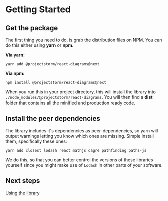 # Getting Started

## Get the package

The first thing you need to do, is grab the distribution files on NPM. You can do this either using **yarn** or **npm.**

**Via yarn:**

```text
yarn add @projectstorm/react-diagrams@next
```

**Via npm:**

```text
npm install @projectstorm/react-diagrams@next
```

When you run this in your project directory, this will install the library into `./node_modules/@projectstorm/react-diagrams`. You will then find a **dist** folder that contains all the minified and production ready code.

## Install the peer dependencies

The library includes it's dependencies as peer-dependencies, so yarn will output warnings letting you know which ones are missing. Simple install them, specifically these ones:

```text
yarn add closest lodash react mathjs dagre pathfinding paths-js
```

We do this, so that you can better control the versions of these libraries yourself since you might make use of `Lodash` in other parts of your software. 



## Next steps

[Using the library](./using-the-library.md)





